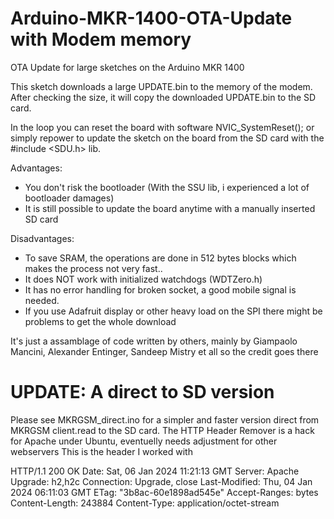 # Arduino-MKR-1400-OTA-Update with Modem memory
OTA Update for large sketches on the Arduino MKR 1400

This sketch downloads a large UPDATE.bin to the memory of the modem. 
After checking the size, it will copy the downloaded UPDATE.bin to the SD card.

In the loop you can reset the board with software NVIC_SystemReset(); or simply repower to update the sketch on the board from the SD card with the 
#include <SDU.h> lib.


Advantages:
- You don't risk the bootloader (With the SSU lib, i experienced a lot of bootloader damages)
- It is still possible to update the board anytime with a manually inserted SD card

Disadvantages:

- To save SRAM, the operations are done in 512 bytes blocks which makes the process not very fast..
- It does NOT work with initialized watchdogs (WDTZero.h)
- It has no error handling for broken socket, a good mobile signal is needed.
- If you use Adafruit display or other heavy load on the SPI there might be problems to get the whole download


It's just a assamblage of code written by others, mainly by Giampaolo Mancini, Alexander Entinger, Sandeep Mistry et all so the credit goes there  


# UPDATE: A direct to SD version 
Please see MKRGSM_direct.ino for a simpler and faster version direct from MKRGSM client.read to the SD card.
The HTTP Header Remover is a hack for Apache under Ubuntu, eventuelly needs adjustment for other webservers
This is the header I worked with

HTTP/1.1 200 OK
Date: Sat, 06 Jan 2024 11:21:13 GMT
Server: Apache
Upgrade: h2,h2c
Connection: Upgrade, close
Last-Modified: Thu, 04 Jan 2024 06:11:03 GMT
ETag: "3b8ac-60e1898ad545e"
Accept-Ranges: bytes
Content-Length: 243884
Content-Type: application/octet-stream

